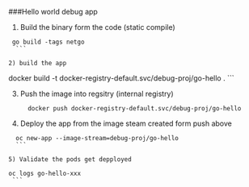 ###Hello world debug app


1) Build the binary form the code (static compile)
  ```
   go build -tags netgo
	```

2) build the app
   ```
   docker build -t docker-registry-default.svc/debug-proj/go-hello .
	 ```

3) Push the image into regsitry (internal registry)
   ```
	 docker push docker-registry-default.svc/debug-proj/go-hello
	 ```

4) Deploy the app from the image steam created form push above
  ```
	oc new-app --image-stream=debug-proj/go-hello
	```

5) Validate the pods get depployed 
   ```
	oc logs go-hello-xxx 
	 ```
